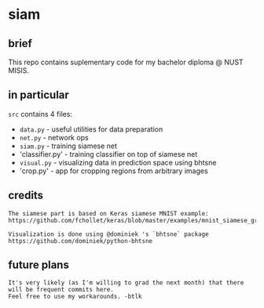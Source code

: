 # siam

## brief

This repo contains suplementary code for my bachelor diploma @ NUST MISIS.

## in particular

`src` contains 4 files:
- `data.py` - useful utilities for data preparation
- `net.py` - network ops
- `siam.py` - training siamese net
- 'classifier.py' - training classifier on top of siamese net
- `visual.py` - visualizing data in prediction space using bhtsne
- 'crop.py' - app for cropping regions from arbitrary images

## credits

```
The siamese part is based on Keras siamese MNIST example:
https://github.com/fchollet/keras/blob/master/examples/mnist_siamese_graph.py

Visualization is done using @dominiek 's `bhtsne` package
https://github.com/dominiek/python-bhtsne
```

## future plans

```
It's very likely (as I'm willing to grad the next month) that there will be frequent commits here.
Feel free to use my workarounds. -btlk
```
